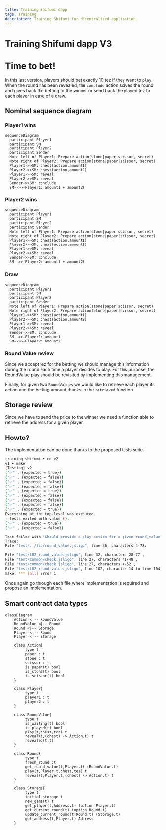 ```yaml
---
title: Training Shifumi dapp
tags: Training
description: Training Shifumi for decentralized application
---
```


Training Shifumi dapp V3
===

# Time to bet!

In this last version, players should bet exactly 10 tez if they want to `play`. 
When the round has been revealed, the `conclude` action solves the round and gives
back the betting to the winner or send back the played tez to each player in case 
of a draw.

## Nominal sequence diagram

### Player1 wins

```mermaid
sequenceDiagram
  participant Player1
  participant SM
  participant Player2
  participant Sender
  Note left of Player1: Prepare action(stone|paper|scissor, secret)
  Note right of Player2: Prepare action(stone|paper|scissor, secret)
  Player1->>SM: chest(action,amount1)
  Player2->>SM: chest(action,amount2)
  Player1->>SM: reveal
  Player2->>SM: reveal
  Sender->>SM: conclude
  SM-->>-Player1: amount1 + amount2)
```

### Player2 wins

```mermaid
sequenceDiagram
  participant Player1
  participant SM
  participant Player2
  participant Sender
  Note left of Player1: Prepare action(stone|paper|scissor, secret)
  Note right of Player2: Prepare action(stone|paper|scissor, secret)
  Player1->>SM: chest(action,amount1)
  Player2->>SM: chest(action,amount2)
  Player1->>SM: reveal
  Player2->>SM: reveal
  Sender->>SM: conclude
  SM-->>-Player2: amount1 + amount2)
```
### Draw

```mermaid
sequenceDiagram
  participant Player1
  participant SM
  participant Player2
  participant Sender
  Note left of Player1: Prepare action(stone|paper|scissor, secret)
  Note right of Player2: Prepare action(stone|paper|scissor, secret)
  Player1->>SM: chest(action,amount1)
  Player2->>SM: chest(action,amount2)
  Player1->>SM: reveal
  Player2->>SM: reveal
  Sender->>SM: conclude
  SM-->>-Player1: amount1
  SM-->>-Player2: amount2
```

### Round Value review

Since we accept tez for the betting we should manage this information during the
round each time a player decides to play. For this purpose, the RoundValue play
should be revisited by implementing this management.

Finally, for given two `RoundValues` we would like to retrieve each player its action 
and the betting amount thanks to the `retrieved` function.

## Storage review

Since we have to send the price to the winner we need a function able to retrieve the
address for a given player.

## Howto?

The implementation can be done thanks to the proposed tests suite. 

```sh
training-shifumi ➤ cd v2
v1 ➤ make 
[Testing] v2
("✅" , {expected = true})
("✅" , {expected = false})
("✅" , {expected = false})
("✅" , {expected = false})
("✅" , {expected = true})
("✅" , {expected = false})
("✅" , {expected = false})
("✅" , {expected = false})
("✅" , {expected = true})
Everything at the top-level was executed.
- tests exited with value ().
("✅" , {expected = true})
("✅" , {expected = false})

Test failed with "Should provide a play action for a given round_value and chest"
Trace:
File "test/../lib/round_value.jsligo", line 36, characters 4-78:

File "test/t02_round_value.jsligo", line 32, characters 28-77 ,
File "test/common/check.jsligo", line 27, characters 41-48 ,
File "test/common/check.jsligo", line 27, characters 4-52 ,
File "test/t02_round_value.jsligo", line 102, character 14 to line 104, character 3
make: *** [all] Error 1
```

Once again go through each file where implementation is required and propose an implementation.

## Smart contract data types

```mermaid
classDiagram
    Action <|-- RoundValue
    RoundValue <|-- Round
    Round <|-- Storage
    Player <|-- Round
    Player <|-- Storage

    class Action{
         type t
         paper : t
         stone : t
         scissor : t
         is_paper(t) bool
         is_stone(t) bool
         is_scissor(t) bool
    }
            
    class Player{
         type t
         player1 : t
         player2 : t
    }

    class RoundValue{
         type t
         is_waiting(t) bool
         is_played(t) bool
         play(t,chest,tez) t
         reveal(t,(chest) -> Action.t) t
         revealed(t,t) 
    }

    class Round{
         type t
         fresh_round :t
         get_round_value(t,Player.t) (RoundValue.t)
         play(t,Player.t,chest,tez) t
         reveal(t,Player.t,(chest) -> Action.t) t
    }

    class Storage{
         type t
         initial_storage t
         new_game(t) t
         get_player(t,Address.t) (option Player.t)
         get_current_round(t) (option Round.t)
         update_current_round(t,Round.t) (Storage.t)
         get_address(t,Player.t) Address
    }
```
